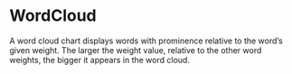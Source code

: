 # WordCloud

<!--meta

-->

A word cloud chart displays words with prominence relative to the word’s given weight. The larger the weight value, relative to the other word weights, the bigger it appears in the word cloud.

<ClientOnly>
  <hpcc-vitepress style="width:100%;height:600px">
    <div id="placeholder" style="height:400px">
    </div>
    <script type="module">
      import { WordCloud } from "@hpcc-js/chart";

      new WordCloud()
          .target("placeholder")
          .columns(["Category", "Value"])
          .data([
              ["Apples", 34],
              ["Bananas", 55],
              ["Carrots", 89],
              ["Danishes", 144],
              ["Eggs", 60],
              ["Figs", 72],
              ["Ginger", 92],
              ["Hazelnut", 102],
              ["Incaberries", 52],
              ["Jambalaya", 42],
          ])
          .render()
          ;
    </script>
  </hpcc-vitepress>
</ClientOnly>

Use _fontFamily_ to set the font family. _fontSizeFrom_ and _fontSizeTo_ can be used to control the range of font sizes from the minimum word weight to the maximum word weight.

<ClientOnly>
  <hpcc-vitepress style="width:100%;height:600px">
    <div id="placeholder" style="height:400px">
    </div>
    <script type="module">
      import { WordCloud } from "@hpcc-js/chart";

      new WordCloud()
          .target("placeholder")
          .columns(["Category", "Value"])
          .data([
              ["Apples", 34],
              ["Bananas", 55],
              ["Carrots", 89],
              ["Danishes", 144],
              ["Eggs", 60],
              ["Figs", 72],
              ["Ginger", 92],
              ["Hazelnut", 102],
              ["Incaberries", 52],
              ["Jambalaya", 42],
          ])
          .fontFamily("Chilanka")
          .fontSizeFrom(12)
          .fontSizeTo(24)
          .render()
          ;
    </script>
  </hpcc-vitepress>
</ClientOnly>

The rotation of the words are not bound to their weight. Use _angleFrom_ and _angleTo_ to set the minimum and maximum assigned angles. Use _angleCount_ to set the number of potential angles.

<ClientOnly>
  <hpcc-vitepress style="width:100%;height:600px">
    <div id="placeholder" style="height:400px">
    </div>
    <script type="module">
      import { WordCloud } from "@hpcc-js/chart";

      new WordCloud()
          .target("placeholder")
          .columns(["Category", "Value"])
          .data([
              ["Apples", 34],
              ["Bananas", 55],
              ["Carrots", 89],
              ["Danishes", 144],
              ["Eggs", 60],
              ["Figs", 72],
              ["Ginger", 92],
              ["Hazelnut", 102],
              ["Incaberries", 52],
              ["Jambalaya", 42],
          ])
          .angleFrom(90)
          .angleTo(0)
          .angleCount(2)
          .render()
          ;
    </script>
  </hpcc-vitepress>
</ClientOnly>

Below is an example with a single angle of 45 degrees and font sizes ranging from 18 to 28 pixels.

<ClientOnly>
  <hpcc-vitepress style="width:100%;height:600px">
    <div id="placeholder" style="height:400px">
    </div>
    <script type="module">
      import { WordCloud } from "@hpcc-js/chart";

      new WordCloud()
          .target("placeholder")
          .columns(["Category", "Value"])
          .data([
              ["Apples", 34],
              ["Bananas", 55],
              ["Carrots", 89],
              ["Danishes", 144],
              ["Eggs", 60],
              ["Figs", 72],
              ["Ginger", 92],
              ["Hazelnut", 102],
              ["Incaberries", 52],
              ["Jambalaya", 42],
          ])
          .fontFamily("Chilanka")
          .angleFrom(45)
          .angleTo(45)
          .angleCount(1)
          .fontSizeFrom(18)
          .fontSizeTo(28)
          .render()
          ;
    </script>
  </hpcc-vitepress>
</ClientOnly>

## API

## Published Properties

```@hpcc-js/chart:WordCloud
```
